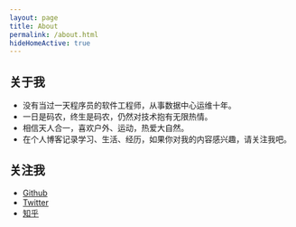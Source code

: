 ```yaml
---
layout: page
title: About
permalink: /about.html
hideHomeActive: true
---
```


## 关于我

- 没有当过一天程序员的软件工程师，从事数据中心运维十年。
- 一日是码农，终生是码农，仍然对技术抱有无限热情。
- 相信天人合一，喜欢户外、运动，热爱大自然。
- 在个人博客记录学习、生活、经历，如果你对我的内容感兴趣，请关注我吧。

## 关注我

- [Github](https://github.com/{{site.github}})
- [Twitter](https://x.com/{{site.twitter}})
- [知乎](https://www.zhihu.com/people/liu-lei-80-66)
